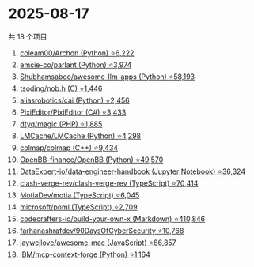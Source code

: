 # 2025-08-17

共 18 个项目

<!-- BEGIN GITHUB -->
<!-- 最后更新时间 2025-08-17 23:08:16 +0800 -->
1. [coleam00/Archon (Python) ⭐6,222](https://github.com/coleam00/Archon)
1. [emcie-co/parlant (Python) ⭐3,974](https://github.com/emcie-co/parlant)
1. [Shubhamsaboo/awesome-llm-apps (Python) ⭐58,193](https://github.com/Shubhamsaboo/awesome-llm-apps)
1. [tsoding/nob.h (C) ⭐1,446](https://github.com/tsoding/nob.h)
1. [aliasrobotics/cai (Python) ⭐2,456](https://github.com/aliasrobotics/cai)
1. [PixiEditor/PixiEditor (C#) ⭐3,433](https://github.com/PixiEditor/PixiEditor)
1. [dtyq/magic (PHP) ⭐1,885](https://github.com/dtyq/magic)
1. [LMCache/LMCache (Python) ⭐4,298](https://github.com/LMCache/LMCache)
1. [colmap/colmap (C++) ⭐9,434](https://github.com/colmap/colmap)
1. [OpenBB-finance/OpenBB (Python) ⭐49,570](https://github.com/OpenBB-finance/OpenBB)
1. [DataExpert-io/data-engineer-handbook (Jupyter Notebook) ⭐36,324](https://github.com/DataExpert-io/data-engineer-handbook)
1. [clash-verge-rev/clash-verge-rev (TypeScript) ⭐70,414](https://github.com/clash-verge-rev/clash-verge-rev)
1. [MotiaDev/motia (TypeScript) ⭐6,045](https://github.com/MotiaDev/motia)
1. [microsoft/poml (TypeScript) ⭐2,709](https://github.com/microsoft/poml)
1. [codecrafters-io/build-your-own-x (Markdown) ⭐410,846](https://github.com/codecrafters-io/build-your-own-x)
1. [farhanashrafdev/90DaysOfCyberSecurity ⭐10,768](https://github.com/farhanashrafdev/90DaysOfCyberSecurity)
1. [jaywcjlove/awesome-mac (JavaScript) ⭐86,857](https://github.com/jaywcjlove/awesome-mac)
1. [IBM/mcp-context-forge (Python) ⭐1,164](https://github.com/IBM/mcp-context-forge)
<!-- END GITHUB -->